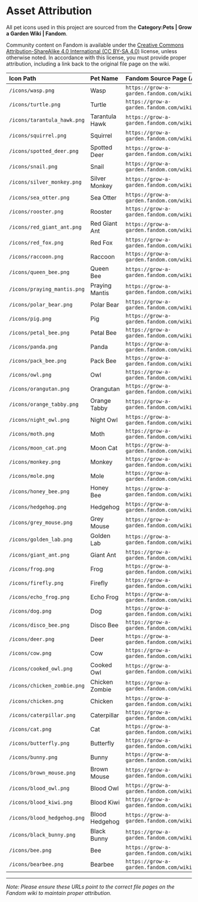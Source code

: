 # Asset Attribution

All pet icons used in this project are sourced from the **Category:Pets | Grow a Garden Wiki | Fandom**.

Community content on Fandom is available under the [Creative Commons Attribution-ShareAlike 4.0 International (CC BY-SA 4.0)](https://creativecommons.org/licenses/by-sa/4.0/) license, unless otherwise noted. In accordance with this license, you must provide proper attribution, including a link back to the original file page on the wiki.

| Icon Path | Pet Name | Fandom Source Page (Attribution Link) |
| :--- | :--- | :--- |
| `/icons/wasp.png` | Wasp | `https://grow-a-garden.fandom.com/wiki/File:Wasp.png` |
| `/icons/turtle.png` | Turtle | `https://grow-a-garden.fandom.com/wiki/File:Turtle.png` |
| `/icons/tarantula_hawk.png`| Tarantula Hawk | `https://grow-a-garden.fandom.com/wiki/File:Tarantula_hawk.png` |
| `/icons/squirrel.png` | Squirrel | `https://grow-a-garden.fandom.com/wiki/File:Squirrel.png` |
| `/icons/spotted_deer.png` | Spotted Deer | `https://grow-a-garden.fandom.com/wiki/File:Spotted_deer.png` |
| `/icons/snail.png` | Snail | `https://grow-a-garden.fandom.com/wiki/File:Snail.png` |
| `/icons/silver_monkey.png`| Silver Monkey | `https://grow-a-garden.fandom.com/wiki/File:Silver_monkey.png` |
| `/icons/sea_otter.png` | Sea Otter | `https://grow-a-garden.fandom.com/wiki/File:Sea_otter.png` |
| `/icons/rooster.png` | Rooster | `https://grow-a-garden.fandom.com/wiki/File:Rooster.png` |
| `/icons/red_giant_ant.png`| Red Giant Ant | `https://grow-a-garden.fandom.com/wiki/File:Red_giant_ant.png` |
| `/icons/red_fox.png` | Red Fox | `https://grow-a-garden.fandom.com/wiki/File:Red_fox.png` |
| `/icons/raccoon.png` | Raccoon | `https://grow-a-garden.fandom.com/wiki/File:Raccoon.png` |
| `/icons/queen_bee.png` | Queen Bee | `https://grow-a-garden.fandom.com/wiki/File:Queen_bee.png` |
| `/icons/praying_mantis.png`| Praying Mantis | `https://grow-a-garden.fandom.com/wiki/File:Praying_mantis.png` |
| `/icons/polar_bear.png` | Polar Bear | `https://grow-a-garden.fandom.com/wiki/File:Polar_bear.png` |
| `/icons/pig.png` | Pig | `https://grow-a-garden.fandom.com/wiki/File:Pig.png` |
| `/icons/petal_bee.png` | Petal Bee | `https://grow-a-garden.fandom.com/wiki/File:Petal_bee.png` |
| `/icons/panda.png` | Panda | `https://grow-a-garden.fandom.com/wiki/File:Panda.png` |
| `/icons/pack_bee.png` | Pack Bee | `https://grow-a-garden.fandom.com/wiki/File:Pack_bee.png` |
| `/icons/owl.png` | Owl | `https://grow-a-garden.fandom.com/wiki/File:Owl.png` |
| `/icons/orangutan.png` | Orangutan | `https://grow-a-garden.fandom.com/wiki/File:Orangutan.png` |
| `/icons/orange_tabby.png`| Orange Tabby | `https://grow-a-garden.fandom.com/wiki/File:Orange_tabby.png` |
| `/icons/night_owl.png` | Night Owl | `https://grow-a-garden.fandom.com/wiki/File:Night_owl.png` |
| `/icons/moth.png` | Moth | `https://grow-a-garden.fandom.com/wiki/File:Moth.png` |
| `/icons/moon_cat.png` | Moon Cat | `https://grow-a-garden.fandom.com/wiki/File:Moon_cat.png` |
| `/icons/monkey.png` | Monkey | `https://grow-a-garden.fandom.com/wiki/File:Monkey.png` |
| `/icons/mole.png` | Mole | `https://grow-a-garden.fandom.com/wiki/File:Mole.png` |
| `/icons/honey_bee.png` | Honey Bee | `https://grow-a-garden.fandom.com/wiki/File:Honey_bee.png` |
| `/icons/hedgehog.png` | Hedgehog | `https://grow-a-garden.fandom.com/wiki/File:Hedgehog.png` |
| `/icons/grey_mouse.png` | Grey Mouse | `https://grow-a-garden.fandom.com/wiki/File:Grey_mouse.png` |
| `/icons/golden_lab.png` | Golden Lab | `https://grow-a-garden.fandom.com/wiki/File:Golden_lab.png` |
| `/icons/giant_ant.png` | Giant Ant | `https://grow-a-garden.fandom.com/wiki/File:Giant_ant.png` |
| `/icons/frog.png` | Frog | `https://grow-a-garden.fandom.com/wiki/File:Frog.png` |
| `/icons/firefly.png` | Firefly | `https://grow-a-garden.fandom.com/wiki/File:Firefly.png` |
| `/icons/echo_frog.png` | Echo Frog | `https://grow-a-garden.fandom.com/wiki/File:Echo_frog.png` |
| `/icons/dog.png` | Dog | `https://grow-a-garden.fandom.com/wiki/File:Dog.png` |
| `/icons/disco_bee.png` | Disco Bee | `https://grow-a-garden.fandom.com/wiki/File:Disco_bee.png` |
| `/icons/deer.png` | Deer | `https://grow-a-garden.fandom.com/wiki/File:Deer.png` |
| `/icons/cow.png` | Cow | `https://grow-a-garden.fandom.com/wiki/File:Cow.png` |
| `/icons/cooked_owl.png` | Cooked Owl | `https://grow-a-garden.fandom.com/wiki/File:Cooked_owl.png` |
| `/icons/chicken_zombie.png`| Chicken Zombie | `https://grow-a-garden.fandom.com/wiki/File:Chicken_zombie.png` |
| `/icons/chicken.png` | Chicken | `https://grow-a-garden.fandom.com/wiki/File:Chicken.png` |
| `/icons/caterpillar.png` | Caterpillar | `https://grow-a-garden.fandom.com/wiki/File:Caterpillar.png` |
| `/icons/cat.png` | Cat | `https://grow-a-garden.fandom.com/wiki/File:Cat.png` |
| `/icons/butterfly.png` | Butterfly | `https://grow-a-garden.fandom.com/wiki/File:Butterfly.png` |
| `/icons/bunny.png` | Bunny | `https://grow-a-garden.fandom.com/wiki/File:Bunny.png` |
| `/icons/brown_mouse.png` | Brown Mouse | `https://grow-a-garden.fandom.com/wiki/File:Brown_mouse.png` |
| `/icons/blood_owl.png` | Blood Owl | `https://grow-a-garden.fandom.com/wiki/File:Blood_owl.png` |
| `/icons/blood_kiwi.png` | Blood Kiwi | `https://grow-a-garden.fandom.com/wiki/File:Blood_kiwi.png` |
| `/icons/blood_hedgehog.png`| Blood Hedgehog | `https://grow-a-garden.fandom.com/wiki/File:Blood_hedgehog.png` |
| `/icons/black_bunny.png` | Black Bunny | `https://grow-a-garden.fandom.com/wiki/File:Black_bunny.png` |
| `/icons/bee.png` | Bee | `https://grow-a-garden.fandom.com/wiki/File:Bee.png` |
| `/icons/bearbee.png` | Bearbee | `https://grow-a-garden.fandom.com/wiki/File:Bearbee.png` |

---
*Note: Please ensure these URLs point to the correct file pages on the Fandom wiki to maintain proper attribution.*

